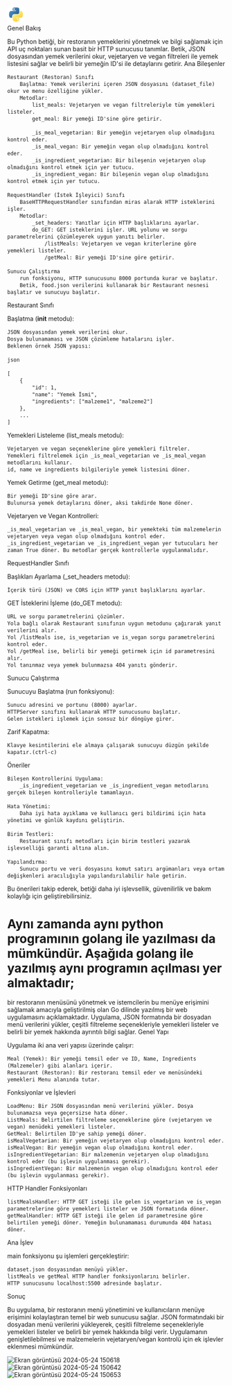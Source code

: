   <a href="https://www.python.org" target="_blank" rel="noreferrer"> 
        <img src="https://raw.githubusercontent.com/devicons/devicon/master/icons/python/python-original.svg" alt="python" width="40" height="40"/> 
    </a> 
    <br>
Genel Bakış

Bu Python betiği, bir restoranın yemeklerini yönetmek ve bilgi sağlamak için API uç noktaları sunan basit bir HTTP sunucusu tanımlar. Betik, JSON dosyasından yemek verilerini okur, vejetaryen ve vegan filtreleri ile yemek listesini sağlar ve belirli bir yemeğin ID'si ile detaylarını getirir.
Ana Bileşenler

    Restaurant (Restoran) Sınıfı
        Başlatma: Yemek verilerini içeren JSON dosyasını (dataset_file) okur ve menu özelliğine yükler.
        Metodlar:
            list_meals: Vejetaryen ve vegan filtreleriyle tüm yemekleri listeler.
            get_meal: Bir yemeği ID'sine göre getirir.
            
            _is_meal_vegetarian: Bir yemeğin vejetaryen olup olmadığını kontrol eder.
            _is_meal_vegan: Bir yemeğin vegan olup olmadığını kontrol eder.
            _is_ingredient_vegetarian: Bir bileşenin vejetaryen olup olmadığını kontrol etmek için yer tutucu.
            _is_ingredient_vegan: Bir bileşenin vegan olup olmadığını kontrol etmek için yer tutucu.

    RequestHandler (İstek İşleyici) Sınıfı
        BaseHTTPRequestHandler sınıfından miras alarak HTTP isteklerini işler.
        Metodlar:
            _set_headers: Yanıtlar için HTTP başlıklarını ayarlar.
            do_GET: GET isteklerini işler. URL yolunu ve sorgu parametrelerini çözümleyerek uygun yanıtı belirler.
                /listMeals: Vejetaryen ve vegan kriterlerine göre yemekleri listeler.
                /getMeal: Bir yemeği ID'sine göre getirir.

    Sunucu Çalıştırma
        run fonksiyonu, HTTP sunucusunu 8000 portunda kurar ve başlatır.
        Betik, food.json verilerini kullanarak bir Restaurant nesnesi başlatır ve sunucuyu başlatır.

Restaurant Sınıfı

Başlatma (__init__ metodu):

    JSON dosyasından yemek verilerini okur.
    Dosya bulunamaması ve JSON çözümleme hatalarını işler.
    Beklenen örnek JSON yapısı:

    json

    [
        {
            "id": 1,
            "name": "Yemek İsmi",
            "ingredients": ["malzeme1", "malzeme2"]
        },
        ...
    ]

Yemekleri Listeleme (list_meals metodu):




    Vejetaryen ve vegan seçeneklerine göre yemekleri filtreler.
    Yemekleri filtrelemek için _is_meal_vegetarian ve _is_meal_vegan metodlarını kullanır.
    id, name ve ingredients bilgileriyle yemek listesini döner.

Yemek Getirme (get_meal metodu):

    Bir yemeği ID'sine göre arar.
    Bulunursa yemek detaylarını döner, aksi takdirde None döner.

Vejetaryen ve Vegan Kontrolleri:

    _is_meal_vegetarian ve _is_meal_vegan, bir yemekteki tüm malzemelerin vejetaryen veya vegan olup olmadığını kontrol eder.
    _is_ingredient_vegetarian ve _is_ingredient_vegan yer tutucuları her zaman True döner. Bu metodlar gerçek kontrollerle uygulanmalıdır.

RequestHandler Sınıfı

Başlıkları Ayarlama (_set_headers metodu):

    İçerik türü (JSON) ve CORS için HTTP yanıt başlıklarını ayarlar.

GET İsteklerini İşleme (do_GET metodu):

    URL ve sorgu parametrelerini çözümler.
    Yola bağlı olarak Restaurant sınıfının uygun metodunu çağırarak yanıt verilerini alır.
    Yol /listMeals ise, is_vegetarian ve is_vegan sorgu parametrelerini kontrol eder.
    Yol /getMeal ise, belirli bir yemeği getirmek için id parametresini alır.
    Yol tanınmaz veya yemek bulunmazsa 404 yanıtı gönderir.

Sunucu Çalıştırma

Sunucuyu Başlatma (run fonksiyonu):

    Sunucu adresini ve portunu (8000) ayarlar.
    HTTPServer sınıfını kullanarak HTTP sunucusunu başlatır.
    Gelen istekleri işlemek için sonsuz bir döngüye girer.

Zarif Kapatma:

    Klavye kesintilerini ele almaya çalışarak sunucuyu düzgün şekilde kapatır.(ctrl-c)

Öneriler

    Bileşen Kontrollerini Uygulama:
        _is_ingredient_vegetarian ve _is_ingredient_vegan metodlarını gerçek bileşen kontrolleriyle tamamlayın.

    Hata Yönetimi:
        Daha iyi hata ayıklama ve kullanıcı geri bildirimi için hata yönetimi ve günlük kaydını geliştirin.

    Birim Testleri:
        Restaurant sınıfı metodları için birim testleri yazarak işlevselliği garanti altına alın.

    Yapılandırma:
        Sunucu portu ve veri dosyasını komut satırı argümanları veya ortam değişkenleri aracılığıyla yapılandırılabilir hale getirin.

Bu önerileri takip ederek, betiği daha iyi işlevsellik, güvenilirlik ve bakım kolaylığı için geliştirebilirsiniz.


<h1>Aynı zamanda aynı python programının golang ile yazılması da mümkündür.
Aşağıda golang ile yazılmış aynı programın açılması yer almaktadır;</h1>

bir restoranın menüsünü yönetmek ve istemcilerin bu menüye erişimini sağlamak amacıyla geliştirilmiş olan Go dilinde yazılmış bir web uygulamasını açıklamaktadır. Uygulama, JSON formatında bir dosyadan menü verilerini yükler, çeşitli filtreleme seçenekleriyle yemekleri listeler ve belirli bir yemek hakkında ayrıntılı bilgi sağlar.
Genel Yapı

Uygulama iki ana veri yapısı üzerinde çalışır:

    Meal (Yemek): Bir yemeği temsil eder ve ID, Name, Ingredients (Malzemeler) gibi alanları içerir.
    Restaurant (Restoran): Bir restoranı temsil eder ve menüsündeki yemekleri Menu alanında tutar.

Fonksiyonlar ve İşlevleri

    LoadMenu: Bir JSON dosyasından menü verilerini yükler. Dosya bulunamazsa veya geçersizse hata döner.
    ListMeals: Belirtilen filtreleme seçeneklerine göre (vejetaryen ve vegan) menüdeki yemekleri listeler.
    GetMeal: Belirtilen ID'ye sahip yemeği döner.
    isMealVegetarian: Bir yemeğin vejetaryen olup olmadığını kontrol eder.
    isMealVegan: Bir yemeğin vegan olup olmadığını kontrol eder.
    isIngredientVegetarian: Bir malzemenin vejetaryen olup olmadığını kontrol eder (bu işlevin uygulanması gerekir).
    isIngredientVegan: Bir malzemenin vegan olup olmadığını kontrol eder (bu işlevin uygulanması gerekir).

HTTP Handler Fonksiyonları

    listMealsHandler: HTTP GET isteği ile gelen is_vegetarian ve is_vegan parametrelerine göre yemekleri listeler ve JSON formatında döner.
    getMealHandler: HTTP GET isteği ile gelen id parametresine göre belirtilen yemeği döner. Yemeğin bulunamaması durumunda 404 hatası döner.

Ana İşlev

main fonksiyonu şu işlemleri gerçekleştirir:

    dataset.json dosyasından menüyü yükler.
    listMeals ve getMeal HTTP handler fonksiyonlarını belirler.
    HTTP sunucusunu localhost:5500 adresinde başlatır.

Sonuç

Bu uygulama, bir restoranın menü yönetimini ve kullanıcıların menüye erişimini kolaylaştıran temel bir web sunucusu sağlar. JSON formatındaki bir dosyadan menü verilerini yükleyerek, çeşitli filtreleme seçenekleriyle yemekleri listeler ve belirli bir yemek hakkında bilgi verir. Uygulamanın genişletilebilmesi ve malzemelerin vejetaryen/vegan kontrolü için ek işlevler eklenmesi mümkündür.


![Ekran görüntüsü 2024-05-24 150618](https://github.com/arazumut/server-to-listen-website-backend/assets/150933483/873d1907-82e5-4574-9952-5cc7744eaa6d)
![Ekran görüntüsü 2024-05-24 150642](https://github.com/arazumut/server-to-listen-website-backend/assets/150933483/f73d3af2-f941-48f7-9b29-f4ccd33354d1)
![Ekran görüntüsü 2024-05-24 150653](https://github.com/arazumut/server-to-listen-website-backend/assets/150933483/a8d4b9e9-a948-4c10-b33e-bba9507533d9)
